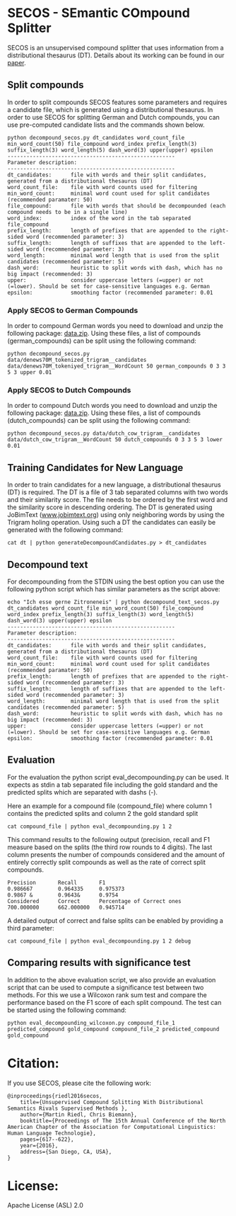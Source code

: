 # SECOS - SEmantic COmpound Splitter

SECOS is an unsupervised compound splitter that uses information from a distributional thesaurus (DT). Details about its working can be found in our [paper](https://www.lt.informatik.tu-darmstadt.de/de/publications/details/?no_cache=1&tx_bibtex_pi1[pub_id]=TUD-CS-2016-0071).


## Split compounds

In order to split compounds SECOS features some parameters and requires a candidate file, which is generated using a distributional thesaurus. In order to use SECOS for splitting German and Dutch compounds, you can use pre-computed candidate lists and the commands shown below.

```
python decompound_secos.py dt_candidates word_count_file min_word_count(50) file_compound word_index prefix_length(3) suffix_length(3) word_length(5) dash_word(3) upper(upper) epsilon
-----------------------------------------------------
Parameter description:
-----------------------------------------------------
dt_candidates:		file with words and their split candidates, generated from a distributional thesaurus (DT)
word_count_file:	file with word counts used for filtering
min_word_count:		minimal word count used for split candidates (recommended paramater: 50)
file_compound:		file with words that should be decompounded (each compound needs to be in a single line)
word_index:			index of the word in the tab separated file_compound
prefix_length:		length of prefixes that are appended to the right-sided word (recommended parameter: 3)
suffix_length:		length of suffixes that are appended to the left-sided word (recommended parameter: 3)
word_length:		minimal word length that is used from the split candidates (recommended parameter: 5)
dash_word:			heuristic to split words with dash, which has no big impact (recommended: 3)
upper:				consider uppercase letters (=upper) or not (=lower). Should be set for case-sensitive languages e.g. German
epsilon:			smoothing factor (recommended parameter: 0.01
```

### Apply SECOS to German Compounds

In order to compound German words you need to download and unzip the following package: [data.zip](https://maggie.lt.informatik.tu-darmstadt.de/files/SECOS/data.zip). Using these files, a list of compounds (german_compounds) can be split using the following command:


```
python decompound_secos.py data/denews70M_tokenized_trigram__candidates data/denews70M_tokeniyed_trigram__WordCount 50 german_compounds 0 3 3 5 3 upper 0.01
```


### Apply SECOS to Dutch Compounds
In order to compound Dutch words you need to download and unzip the following package: [data.zip](https://maggie.lt.informatik.tu-darmstadt.de/files/SECOS/data.zip). Using these files, a list of compounds (dutch_compounds) can be split using the following command:

```
python decompound_secos.py data/dutch_cow_trigram__candidates data/dutch_cow_trigram__WordCount 50 dutch_compounds 0 3 3 5 3 lower 0.01
```


## Training Candidates for New Language
In order to train candidates for a new language, a distributional thesaurus (DT) is required. The DT is a file of 3 tab separated columns with two words and their similarity score. The file needs to be ordered by the first word and the similarity score in descending ordering. The DT is generated using JoBimText (www.jobimtext.org) using only neighboring words by using the Trigram holing operation.
Using such a DT the candidates can easily be generated with the following command:

```
cat dt | python generateDecompoundCandidates.py > dt_candidates
```

## Decompound text
For decompounding from the STDIN using the best option you can use the following python script which has similar parameters as the script above:

```
echo "Ich esse gerne Zitroneneis" | python decompound_text_secos.py dt_candidates word_count_file min_word_count(50) file_compound word_index prefix_length(3) suffix_length(3) word_length(5) dash_word(3) upper(upper) epsilon
-----------------------------------------------------
Parameter description:
-----------------------------------------------------
dt_candidates:      file with words and their split candidates, generated from a distributional thesaurus (DT)
word_count_file:    file with word counts used for filtering
min_word_count:     minimal word count used for split candidates (recommended paramater: 50)
prefix_length:      length of prefixes that are appended to the right-sided word (recommended parameter: 3)
suffix_length:      length of suffixes that are appended to the left-sided word (recommended parameter: 3)
word_length:        minimal word length that is used from the split candidates (recommended parameter: 5)
dash_word:          heuristic to split words with dash, which has no big impact (recommended: 3)
upper:              consider uppercase letters (=upper) or not (=lower). Should be set for case-sensitive languages e.g. German
epsilon:            smoothing factor (recommended parameter: 0.01
```



## Evaluation


For the evaluation the python script eval_decompounding.py can be used. It expects as stdin a tab separated file including the gold standard and the predicted splits which are separated with dashs (-).

Here an example for a compound file (compound_file) where column 1 contains the predicted splits and column 2 the gold standard split

```
cat compound_file | python eval_decompounding.py 1 2 
```

This command results to the following output (precision, recall and F1 measure based on the splits (the third row rounds to 4 digits). The last column presents the number of compounds considered and the amount of entirely correctly split compounds as well as the rate of correct split compounds.

```
Precision       Recall       F1
0.986667        0.964335     0.975373
0.9867 &        0.9643&      0.9754
Considered      Correct      Percentage of Correct ones
700.000000      662.000000   0.945714

```

A detailed output of correct and false splits can be enabled by providing a third parameter:

```
cat compound_file | python eval_decompounding.py 1 2 debug
```


## Comparing results with significance test

In addition to the above evaluation script, we also provide an evaluation script that can be used to compute a significance test between two methods. For this we use a Wilcoxon rank sum test and compare the performance based on the F1 score of each split compound. The test can be started using the following command:

```
python eval_decompounding_wilcoxon.py compound_file_1 predicted_compound gold_compound compound_file_2 predicted_compound gold_compound
```



# Citation:

If you use SECOS, please cite the following work:

```
@inproceedings{riedl2016secos,
    title={Unsupervised Compound Splitting With Distributional Semantics Rivals Supervised Methods },
    author={Martin Riedl, Chris Biemann},
    booktitle={Proceedings of The 15th Annual Conference of the North American Chapter of the Association for Computational Linguistics: Human Language Technologie},
    pages={617--622},
    year={2016},
    address={San Diego, CA, USA},
}
```

# License:

Apache License (ASL) 2.0
